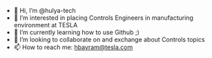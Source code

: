 - 👋 Hi, I’m @hulya-tech
- 👀 I’m interested in placing Controls Engineers in manufacturing environment at TESLA
- 🌱 I’m currently learning how to use Github ;)
- 💞️ I’m looking to collaborate on and exchange about Controls topics
- 📫 How to reach me: hbayram@tesla.com

<!---
hulya-tech/hulya-tech is a ✨ special ✨ repository because its `README.md` (this file) appears on your GitHub profile.
You can click the Preview link to take a look at your changes.
--->
